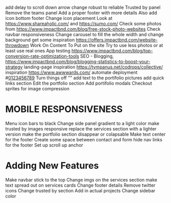 add delay to scroll down arrow
change robust to reliable
Trusted by panel
Remove the teams panel
Add a proper footer with more details
Also add icon bottom footer
Change icon placement
Look at https://www.shareaholic.com/ and https://sumo.com/
Check some photos from https://www.impactbnd.com/blog/free-stock-photo-websites
Check navbar responsiveness
Change carousel to fill the whole width and change background
get some inspiration https://offers.impactbnd.com/website-throwdown
Work On Content To Put on the site
Try to use less photos or at least use real ones
App testing https://www.impactbnd.com/blog/top-conversion-rate-optimization-tools
SEO - Blogging, https://www.impactbnd.com/blog/blogging-statistics-to-boost-your-strategy
landing-page inspiration https://tympanus.net/codrops/collective/
inspiration https://www.awwwards.com/
automate deployment
#<a href="tel:0123456789">0123456789</a>
Turn things off "<meta name="viewport" content="width=device-width, initial-scale=1, maximum-scale=1"/>"
add text to the portifolio pictures
add quick links section
Edit the portfolio section
Add portifolio modals
Checkout sprites for image compression

# MOBILE RESPONSIVENESS
Menu icon bars to black
Change side panel gradient to a light color
make trusted by images responsive
replace the services section with a lighter version
make the portfolio section disappear or colapsable
Make text center for the footer 
Create some space between contact and form
hide nav links for the footer
Set up scroll up anchor

# Adding New Features
Make navbar stick to the top 
Change imgs on the services section
make text spread out on services cards
Change footer details
Remove twitter icons
Change trusted by section
Add in actual projects
Change sidebar color
